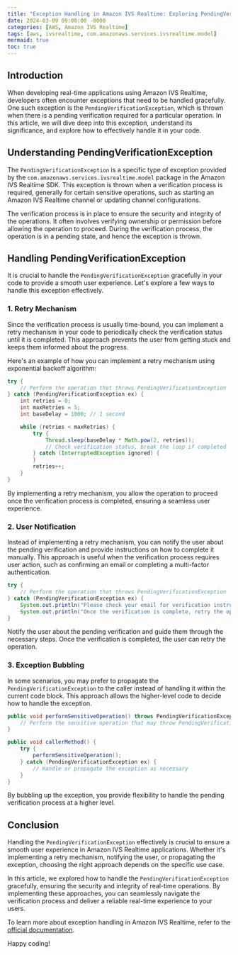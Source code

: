 ```yaml
---
title: "Exception Handling in Amazon IVS Realtime: Exploring PendingVerificationException"
date: 2024-03-09 09:00:00 -0000
categories: [AWS, Amazon IVS Realtime]
tags: [aws, ivsrealtime, com.amazonaws.services.ivsrealtime.model]
mermaid: true
toc: true
---
```



## Introduction

When developing real-time applications using Amazon IVS Realtime, developers often encounter exceptions that need to be handled gracefully. One such exception is the `PendingVerificationException`, which is thrown when there is a pending verification required for a particular operation. In this article, we will dive deep into this exception, understand its significance, and explore how to effectively handle it in your code.

## Understanding PendingVerificationException

The `PendingVerificationException` is a specific type of exception provided by the `com.amazonaws.services.ivsrealtime.model` package in the Amazon IVS Realtime SDK. This exception is thrown when a verification process is required, generally for certain sensitive operations, such as starting an Amazon IVS Realtime channel or updating channel configurations.

The verification process is in place to ensure the security and integrity of the operations. It often involves verifying ownership or permission before allowing the operation to proceed. During the verification process, the operation is in a pending state, and hence the exception is thrown.

## Handling PendingVerificationException

It is crucial to handle the `PendingVerificationException` gracefully in your code to provide a smooth user experience. Let's explore a few ways to handle this exception effectively.

### 1. Retry Mechanism

Since the verification process is usually time-bound, you can implement a retry mechanism in your code to periodically check the verification status until it is completed. This approach prevents the user from getting stuck and keeps them informed about the progress.

Here's an example of how you can implement a retry mechanism using exponential backoff algorithm:

```java
try {
    // Perform the operation that throws PendingVerificationException
} catch (PendingVerificationException ex) {
    int retries = 0;
    int maxRetries = 5;
    int baseDelay = 1000; // 1 second

    while (retries < maxRetries) {
        try {
            Thread.sleep(baseDelay * Math.pow(2, retries));
            // Check verification status, break the loop if completed
        } catch (InterruptedException ignored) {
        }
        retries++;
    }
}
```

By implementing a retry mechanism, you allow the operation to proceed once the verification process is completed, ensuring a seamless user experience.

### 2. User Notification

Instead of implementing a retry mechanism, you can notify the user about the pending verification and provide instructions on how to complete it manually. This approach is useful when the verification process requires user action, such as confirming an email or completing a multi-factor authentication.

```java
try {
    // Perform the operation that throws PendingVerificationException
} catch (PendingVerificationException ex) {
    System.out.println("Please check your email for verification instructions.");
    System.out.println("Once the verification is complete, retry the operation.");
}
```

Notify the user about the pending verification and guide them through the necessary steps. Once the verification is completed, the user can retry the operation.

### 3. Exception Bubbling

In some scenarios, you may prefer to propagate the `PendingVerificationException` to the caller instead of handling it within the current code block. This approach allows the higher-level code to decide how to handle the exception.

```java
public void performSensitiveOperation() throws PendingVerificationException {
    // Perform the sensitive operation that may throw PendingVerificationException
}

public void callerMethod() {
    try {
        performSensitiveOperation();
    } catch (PendingVerificationException ex) {
        // Handle or propagate the exception as necessary
    }
}
```

By bubbling up the exception, you provide flexibility to handle the pending verification process at a higher level.

## Conclusion

Handling the `PendingVerificationException` effectively is crucial to ensure a smooth user experience in Amazon IVS Realtime applications. Whether it's implementing a retry mechanism, notifying the user, or propagating the exception, choosing the right approach depends on the specific use case.

In this article, we explored how to handle the `PendingVerificationException` gracefully, ensuring the security and integrity of real-time operations. By implementing these approaches, you can seamlessly navigate the verification process and deliver a reliable real-time experience to your users.

To learn more about exception handling in Amazon IVS Realtime, refer to the [official documentation](https://docs.aws.amazon.com/sdk-for-java/v1/developer-guide/examples-ivs-exceptions.html).

Happy coding!

